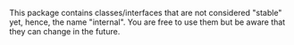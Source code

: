 This package contains classes/interfaces that are not considered "stable" yet, hence, the name "internal". You are free to use them but be aware that they can change in the future.
